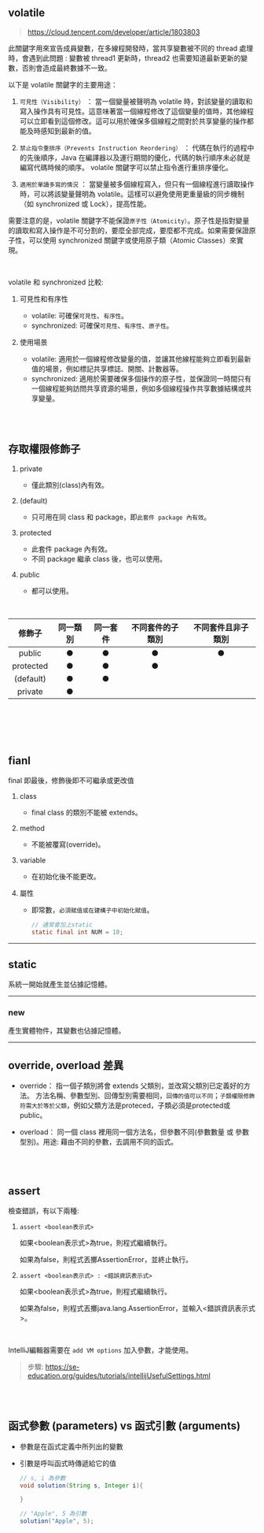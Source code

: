 ## volatile 

> https://cloud.tencent.com/developer/article/1803803

此關鍵字用來宣告成員變數，在多線程開發時，當共享變數被不同的 thread 處理時，會遇到此問題 : 變數被 thread1 更新時，thread2 也需要知道最新更新的變數，否則會造成最終數據不一致。

以下是 volatile 關鍵字的主要用途：

1. `可見性（Visibility）` ： 當一個變量被聲明為 volatile 時，對該變量的讀取和寫入操作具有可見性。這意味著當一個線程修改了這個變量的值時，其他線程可以立即看到這個修改。這可以用於確保多個線程之間對於共享變量的操作都能及時感知到最新的值。

2. `禁止指令重排序（Prevents Instruction Reordering）` ： 代碼在執行的過程中的先後順序，Java 在編譯器以及運行期間的優化，代碼的執行順序未必就是編寫代碼時候的順序。 volatile 關鍵字可以禁止指令進行重排序優化。

3. `適用於單讀多寫的情況` ： 當變量被多個線程寫入，但只有一個線程進行讀取操作時，可以將該變量聲明為 volatile。這樣可以避免使用更重量級的同步機制（如 synchronized 或 Lock），提高性能。


需要注意的是，volatile 關鍵字不能保證`原子性（Atomicity）`。原子性是指對變量的讀取和寫入操作是不可分割的，要麼全部完成，要麼都不完成。如果需要保證原子性，可以使用 synchronized 關鍵字或使用原子類（Atomic Classes）來實現。

<br/>

volatile 和 synchronized 比較: 

1. 可見性和有序性

    * volatile: 可確保`可見性`、`有序性`。
    * synchronized: 可確保`可見性`、`有序性`、`原子性`。

2. 使用場景

    * volatile: 適用於一個線程修改變量的值，並讓其他線程能夠立即看到最新值的場景，例如標記共享標誌、開關、計數器等。
    * synchronized: 適用於需要確保多個操作的原子性，並保證同一時間只有一個線程能夠訪問共享資源的場景，例如多個線程操作共享數據結構或共享變量。

<br/>

<br/>

## 存取權限修飾子
1. private
    * 僅此類別(class)內有效。

2. (default)
    * 只可用在同 class 和 package，即`此套件 package 內有效`。

3. protected
    * 此套件 package 內有效。
    * 不同 package 繼承 class 後，也可以使用。

4. public  
    * 都可以使用。

<br/>

|修飾子|同一類別|同一套件|不同套件的子類別|不同套件且非子類別|
|:--:|:--:|:--:|:--:|:--:|
|public|●|●|●|●|
|protected|●|●|●||
|(default)|●|●|||
|private|●||||

<br/>

<br/>

<br/>

<br/>

## fianl
final 即最後，修飾後即不可繼承或更改值
1. class  
    * final class 的類別不能被 extends。

2. method
    * 不能被覆寫(override)。

3. variable
    * 在初始化後不能更改。

4. 屬性
    * 即常數，`必須賦值或在建構子中初始化賦值`。

        ```java
        // 通常會加上static
        static final int NUM = 10;
        ```

<hr>

## static
系統一開始就產生並佔據記憶體。


<hr>

### new 
產生實體物件，其變數也佔據記憶體。

<hr>

## override, overload 差異

* override： 指一個子類別將會 extends 父類別，並改寫父類別已定義好的方法。
方法名稱、參數型別、回傳型別需要相同，`回傳的值可以不同`；`子類權限修飾符需大於等於父類`，例如父類方法是proteced，子類必須是protected或public。

* overload： 同一個 class 裡用同一個方法名，但參數不同(參數數量 或 參數型別)。用途: 藉由不同的參數，去調用不同的函式。


<br/>

<br/>

## assert
檢查錯誤，有以下兩種:
1. `assert <boolean表示式>`

    如果<boolean表示式>為true，則程式繼續執行。

    如果為false，則程式丟擲AssertionError，並終止執行。

 

2. `assert <boolean表示式> : <錯誤資訊表示式>`

    如果<boolean表示式>為true，則程式繼續執行。

    如果為false，則程式丟擲java.lang.AssertionError，並輸入<錯誤資訊表示式>。

<br/>

IntelliJ編輯器需要在 `add VM options` 加入參數，才能使用。
>步驟: https://se-education.org/guides/tutorials/intellijUsefulSettings.html

<br/>

<br/>


## 函式參數 (parameters) vs 函式引數 (arguments)
* 參數是在函式定義中所列出的變數
* 引數是呼叫函式時傳遞給它的值

    ```java
    // s, i 為參數
    void solution(String s, Integer i){

    }

    // "Apple", 5 為引數
    solution("Apple", 5);
    ```